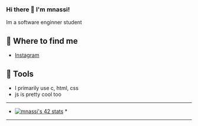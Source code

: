 ### Hi there 👋 I'm mnassi!

Im a software enginner student

## 📑 Where to find me
- [Instagram](https://www.instagram.com/med_nassi20/)

## 🤖 Tools
- I primarily use c, html, css
- js is pretty cool too

***********************************************************************************************************
*   [![mnassi's 42 stats](https://badge.mediaplus.ma/binary/mnassi)](https://github.com/mnassi/badge42)   *
***********************************************************************************************************
